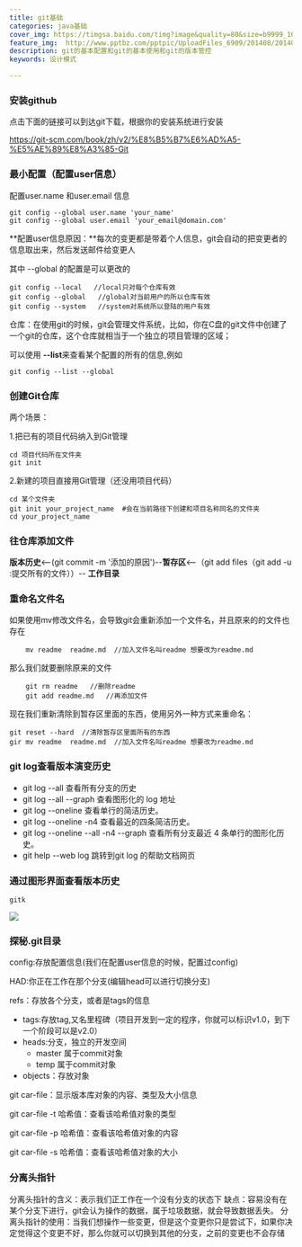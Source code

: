 ```yaml
---
title: git基础
categories: java基础
cover_img: https://timgsa.baidu.com/timg?image&quality=80&size=b9999_10000&sec=1548248701909&di=4f5a2f1fbb411b973ea12fcc3e0cf4a0&imgtype=0&src=http%3A%2F%2Fimg.mukewang.com%2F5837a38f00015b6905960404.png
feature_img:  http://www.pptbz.com/pptpic/UploadFiles_6909/201408/2014080414534056.jpg
description: git的基本配置和git的基本使用和git的版本管控 
keywords: 设计模式

---
```

<meta name="referrer" content="no-referre"/>

### 安装github
<!--more-->
点击下面的链接可以到达git下载，根据你的安装系统进行安装

https://git-scm.com/book/zh/v2/%E8%B5%B7%E6%AD%A5-%E5%AE%89%E8%A3%85-Git
<!-- more -->

### 最小配置（配置user信息）
配置user.name 和user.email 信息

	git config --global user.name 'your_name'
	git config --global user.email 'your_email@domain.com'

**配置user信息原因：**每次的变更都是带着个人信息，git会自动的把变更者的信息取出来，然后发送邮件给变更人

其中 --global 的配置是可以更改的

	git config --local   //local只对每个仓库有效
    git config --global   //global对当前用户的所以仓库有效
	git config --system   //system对系统所以登陆的用户有效

仓库：在使用git的时候，git会管理文件系统，比如，你在C盘的git文件中创建了一个git的仓库，这个仓库就相当于一个独立的项目管理的区域；

可以使用 **--list**来查看某个配置的所有的信息,例如
	
	git config --list --global 

### 创建Git仓库
两个场景：

1.把已有的项目代码纳入到Git管理
	
	cd 项目代码所在文件夹
	git init

2.新建的项目直接用Git管理（还没用项目代码）
	
	cd 某个文件夹	
	git init your_project_name  #会在当前路径下创建和项目名称同名的文件夹
	cd your_project_name

### 往仓库添加文件

**版本历史**<--(git commit -m '添加的原因')--**暂存区**<--（git add files（git add -u :提交所有的文件））-- **工作目录**

### 重命名文件名
如果使用mv修改文件名，会导致git会重新添加一个文件名，并且原来的的文件也存在

		mv readme  readme.md  //加入文件名叫readme 想要改为readme.md

那么我们就要删除原来的文件

	 	git rm readme   //删除readme
		git add readme.md   //再添加文件

现在我们重新清除到暂存区里面的东西，使用另外一种方式来重命名：

	git reset --hard  //清除暂存区里面所有的东西
	gir mv readme  readme.md  //加入文件名叫readme 想要改为readme.md

### git log查看版本演变历史

- git log --all 查看所有分支的历史
- git log --all --graph 查看图形化的 log 地址
- git log --oneline 查看单行的简洁历史。
- git log --oneline -n4 查看最近的四条简洁历史。
- git log --oneline --all -n4 --graph 查看所有分支最近 4 条单行的图形化历史。
- git help --web log 跳转到git log 的帮助文档网页

### 通过图形界面查看版本历史
	
	gitk

![](https://i.imgur.com/J6tCQ1T.png)


### 探秘.git目录
config:存放配置信息(我们在配置user信息的时候，配置过config)

HAD:你正在工作在那个分支(编辑head可以进行切换分支)

refs：存放各个分支，或者是tags的信息 

- tags:存放tag,又名里程碑（项目开发到一定的程序，你就可以标识v1.0，到下一个阶段可以是v2.0）
- heads:分支，独立的开发空间
	- master  属于commit对象
	- temp		属于commit对象
- objects：存放对象 

git car-file：显示版本库对象的内容、类型及大小信息

git car-file -t 哈希值：查看该哈希值对象的类型

git car-file -p 哈希值：查看该哈希值对象的内容

git car-file -s 哈希值：查看该哈希值对象的大小	

### 分离头指针
分离头指针的含义：表示我们正工作在一个没有分支的状态下
缺点：容易没有在某个分支下进行，git会认为操作的数据，属于垃圾数据，就会导致数据丢失。
分离头指针的使用：当我们想操作一些变更，但是这个变更你只是尝试下，如果你决定觉得这个变更不好，那么你就可以切换到其他的分支，之前的变更也不会存储







